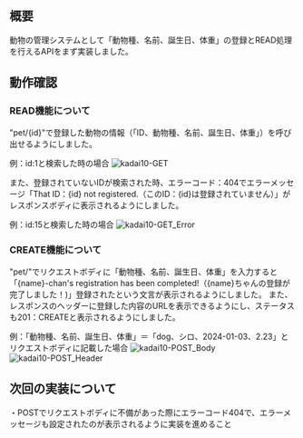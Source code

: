 ## 概要
動物の管理システムとして「動物種、名前、誕生日、体重」の登録とREAD処理を行えるAPIをまず実装しました。

## 動作確認
### READ機能について
"pet/{id}"で登録した動物の情報（「ID、動物種、名前、誕生日、体重」）を呼び出せるようにしました。

例：id:1と検索した時の場合
![kadai10-GET](https://github.com/user-attachments/assets/c41d509f-5ce6-4cc5-9709-260153c90946)


また、登録されていないIDが検索された時、エラーコード：404でエラーメッセージ「That ID：{id} not registered.（このID：{id}は登録されていません）」がレスポンスボディに表示されるようにしました。

例：id:15と検索した時の場合
![kadai10-GET_Error](https://github.com/user-attachments/assets/f6cc0fed-2b2a-466e-84cb-5b6b6aed6612)


### CREATE機能について
"pet/"でリクエストボディに「動物種、名前、誕生日、体重」を入力すると「{name}-chan's registration has been completed!（{name}ちゃんの登録が完了しました！)」登録されたという文言が表示されるようにしました。
また、レスポンスのヘッダーに登録した内容のURLを表示できるようにし、ステータスも201：CREATEと表示されるようにしました。

例：「動物種、名前、誕生日、体重」＝「dog、シロ、2024-01-03、2.23」とリクエストボディに記載した場合
![kadai10-POST_Body](https://github.com/user-attachments/assets/98ca3634-a702-47aa-9347-80b8a3082e52)
![kadai10-POST_Header](https://github.com/user-attachments/assets/d1569b64-d727-4435-9faf-04877a08e312)



## 次回の実装について
・POSTでリクエストボディに不備があった際にエラーコード404で、エラーメッセージも設定されたのが表示されるように実装を進めること
